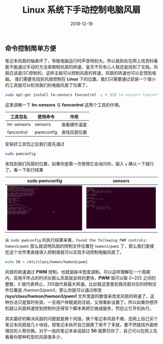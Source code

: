 ﻿---
title: Linux 系统下手动控制电脑风扇
date: 2018-12-19
categories: Linux
comments: true
---

## 命令控制简单方便
笔记本风扇的轴承坏了，导致电脑运行时声音特别大。所以我到处在网上找资料看能不能通过手动的方法来限制风扇的转速，皇天不负有心人我还是找到了文档。风扇应该是I2C控制的，这样主板可以控制风扇的转速，风扇的转速也可以反馈到电脑。
我们需要先找到风扇控制在 **Linux** 下的位置。我们只需要通过安装一个很小的工具就可以检测我们的电脑风扇了位置了。

```bash
sudo apt-get install lm-sensors fancontrol -y # 安装 lm-sensors fancontrol
```

这里讲解一下 **lm-sensors** 与 **fancontrol** 这两个工具的作用。

| 工具包名 | 使用命令 | 作用 |
| --- | --- | --- |
| lm-sensors | sensors | 查看硬件温度 |
| fancontrol | pwmconfig | 查找风扇位置 |

安装好工具包之后我们首先通过
```bash
sudo pwmconfig
```
来找到我们风扇的位置，如果你是第一次使用它会询问你，输入 `y`  确认一下就行了。看一下执行结果

| sudo pwmconfig | sensors |
| --- | --- |
| ![1](https://raw.githubusercontent.com/Caffreyfans/Public-Source/master/pictures/blog_2/1.jpg) | ![2](https://raw.githubusercontent.com/Caffreyfans/Public-Source/master/pictures/blog_2/2.jpg) |

从 `sudo pwmconfig` 的执行结果来看，`Found the following PWM controls:` `hwmon3/pwm1` 那么就说明风扇的控制文件位置在 `hwmon3/pwm1` 了，那么我们直接在这个文件里直接填入控制值就可以实现手动控制电脑风扇了。
```bash
echo 50 > /etc/class/hwmon/hwmon3/pwm1
```

风扇的转速通过 **PWM** 控制，也就是脉冲宽度调制。可以这样理解在一个周期内，高电平所占的时间长那么风扇就会转的更快，**PWM** 值可以取 0~255 之间的整数，0 就代表停止，255就代表最大转速。比如我这里查到我风扇对应的控制文件位置是 /hwmon3/pwm1，那么你就可以通过修改 **/sys/class/hwmon/hwmon3/pwm1** 文件里面的数值来改变风扇的转速了，这种办法只是暂时有效，一旦用户休眠或则注销，又得重新设置了。所以如果你想开机就让风扇转速受到控制你还得写个脚本再把它做成服务，然后让它开机执行。

其实最好的解决风扇的问题就是换个风扇。换个笔记本风扇不难，去网上自己买个笔记本风扇就几十块钱，把笔记本拆开自己就换了用不了多就，要不然就找外面修理店的人帮你换。对于一般的笔记本来说超过 **50** 就算坑你了，自己可以在网上先看看你那种机型的风扇值多少。